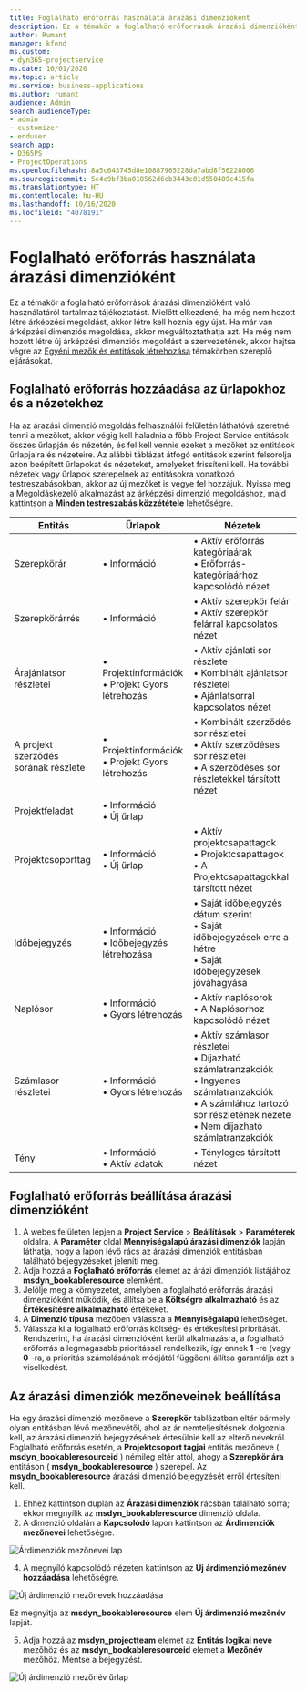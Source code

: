 ```yaml
---
title: Foglalható erőforrás használata árazási dimenzióként
description: Ez a témakör a foglalható erőforrások árazási dimenzióként való használatáról tartalmaz tájékoztatást.
author: Rumant
manager: kfend
ms.custom:
- dyn365-projectservice
ms.date: 10/01/2020
ms.topic: article
ms.service: business-applications
ms.author: rumant
audience: Admin
search.audienceType:
- admin
- customizer
- enduser
search.app:
- D365PS
- ProjectOperations
ms.openlocfilehash: 8a5c643745d8e10887965228da7abd8f56228006
ms.sourcegitcommit: 5c4c9bf3ba018562d6cb3443c01d550489c415fa
ms.translationtype: HT
ms.contentlocale: hu-HU
ms.lasthandoff: 10/16/2020
ms.locfileid: "4078191"
---
```

# <a name="use-bookable-resource-as-a-pricing-dimension"></a>Foglalható erőforrás használata árazási dimenzióként
Ez a témakör a foglalható erőforrások árazási dimenzióként való használatáról tartalmaz tájékoztatást. Mielőtt elkezdené, ha még nem hozott létre árképzési megoldást, akkor létre kell hoznia egy újat. Ha már van árképzési dimenziós megoldása, akkor megváltoztathatja azt. Ha még nem hozott létre új árképzési dimenziós megoldást a szervezetének, akkor hajtsa végre az [Egyéni mezők és entitások létrehozása](create-custom-fields-entities.md) témakörben szereplő eljárásokat.

## <a name="add-bookable-resource-to-forms-and-views"></a>Foglalható erőforrás hozzáadása az űrlapokhoz és a nézetekhez
Ha az árazási dimenzió megoldás felhasználói felületén láthatóvá szeretné tenni a mezőket, akkor végig kell haladnia a főbb Project Service entitások összes űrlapján és nézetén, és fel kell vennie ezeket a mezőket az entitások űrlapjaira és nézeteire.
Az alábbi táblázat átfogó entitások szerint felsorolja azon beépített űrlapokat és nézeteket, amelyeket frissíteni kell. Ha további nézetek vagy űrlapok szerepelnek az entitásokra vonatkozó testreszabásokban, akkor az új mezőket is vegye fel hozzájuk.
Nyissa meg a Megoldáskezelő alkalmazást az árképzési dimenzió megoldáshoz, majd kattintson a **Minden testreszabás közzététele** lehetőségre.


|   Entitás        | Űrlapok   |Nézetek        |
| ------------------------------|---------------------------------|----------------------------------|
|  Szerepkörár|• Információ |• Aktív erőforrás kategóriaárak<br> • Erőforrás-kategóriaárhoz kapcsolódó nézet|
|  Szerepkörárrés|• Információ|• Aktív szerepkör felár<br>• Aktív szerepkör felárral kapcsolatos nézet|
|  Árajánlatsor részletei|• Projektinformációk<br>• Projekt Gyors létrehozás|• Aktív ajánlati sor részlete<br>• Kombinált ajánlatsor részletei<br>• Ajánlatsorral kapcsolatos nézet|
|  A projekt szerződés sorának részlete|• Projektinformációk<br>• Projekt Gyors létrehozás|• Kombinált szerződés sor részletei<br>• Aktív szerződéses sor részletei<br>• A szerződéses sor részletekkel társított nézet|
|  Projektfeladat|• Információ<br>• Új űrlap||
|  Projektcsoporttag|• Információ<br>• Új űrlap|• Aktív projektcsapattagok<br>• Projektcsapattagok<br>• A Projektcsapattagokkal társított nézet|
|  Időbejegyzés|• Információ<br>• Időbejegyzés létrehozása|• Saját időbejegyzés dátum szerint<br>• Saját időbejegyzések erre a hétre<br>• Saját időbejegyzések jóváhagyása|
|  Naplósor|• Információ<br>• Gyors létrehozás|• Aktív naplósorok<br>• A Naplósorhoz kapcsolódó nézet|
|  Számlasor részletei|• Információ<br>• Gyors létrehozás|• Aktív számlasor részletei<br>• Díjazható számlatranzakciók<br>• Ingyenes számlatranzakciók<br>• A számlához tartozó sor részletének nézete<br>• Nem díjazható számlatranzakciók|
|  Tény|• Információ<br>• Aktív adatok|• Tényleges társított nézet|

## <a name="set-up-bookable-resource-as-a-pricing-dimension"></a>Foglalható erőforrás beállítása árazási dimenzióként

1. A webes felületen lépjen a **Project Service** > **Beállítások** > **Paraméterek** oldalra. A **Paraméter** oldal **Mennyiségalapú árazási dimenziók** lapján láthatja, hogy a lapon lévő rács az árazási dimenziók entitásban található bejegyzéseket jeleníti meg. 
2. Adja hozzá a **Foglalható erőforrás** elemet az árázi dimenziók listájához **msdyn_bookableresource** elemként. 
3. Jelölje meg a környezetet, amelyben a foglalható erőforrás árazási dimenzióként működik, és állítsa be a **Költségre alkalmazható** és az **Értékesítésre alkalmazható** értékeket.
4. A **Dimenzió típusa** mezőben válassza a **Mennyiségalapú** lehetőséget. 
5. Válassza ki a foglalható erőforrás költség- és értékesítési prioritását. Rendszerint, ha árazási dimenzióként kerül alkalmazásra, a foglalható erőforrás a legmagasabb prioritással rendelkezik, így ennek **1** -re (vagy **0** -ra, a prioritás számolásának módjától függően) állítsa garantálja azt a viselkedést.

## <a name="set-up-pricing-dimension-field-names"></a>Az árazási dimenziók mezőneveinek beállítása

Ha egy árazási dimenzió mezőneve a **Szerepkör** táblázatban eltér bármely olyan entitásban lévő mezőnevétől, ahol az ár nemteljesítésnek dolgoznia kell, az árazási dimenzió bejegyzésének értesülnie kell az eltérő nevekről.    
Foglalható erőforrás esetén, a **Projektcsoport tagjai** entitás mezőneve ( **msdyn_bookableresourceid** ) némileg eltér attól, ahogy a **Szerepkör ára** entitáson ( **msdyn_bookableresource** ) szerepel. Az **msydn_bookableresource** árazási dimenzió bejegyzését erről értesíteni kell. 
1. Ehhez kattintson duplán az **Árazási dimenziók** rácsban található sorra; ekkor megnyílik az **msdyn_bookableresource** dimenzió oldala.
2. A dimenzió oldalán a **Kapcsolódó** lapon kattintson az **Árdimenziók mezőnevei** lehetőségre.

 ![Árdimenziók mezőnevei lap](media/PD-fieldname.png)

4. A megnyíló kapcsolódó nézeten kattintson az **Új árdimenzió mezőnév hozzáadása** lehetőségre.

 ![Új árdimenzió mezőnevek hozzáadása](media/Add-NewPD-fieldname.png)


Ez megnyitja az **msdyn_bookableresource** elem **Új árdimenzió mezőnév** lapját. 

5. Adja hozzá az **msdyn_projectteam** elemet az **Entitás logikai neve** mezőhöz és az **msdyn_bookableresourceid** elemet a **Mezőnév** mezőhöz. Mentse a bejegyzést.

 ![Új árdimenzió mezőnév űrlap](media/PD-fieldname-Added.png)
